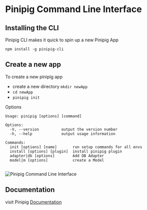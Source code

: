 # Pinipig Command Line Interface

## Installing the CLI

Pinipig CLI makes it quick to spin up a new Pinipig App

`npm install -g pinipig-cli`

## Create a new app

To create a new pinipig app

- create a new directory `mkdir newApp`
- `cd newApp`
- `pinipig init`

Options

```
Usage: pinipig [options] [command]

Options:
  -V, --version          output the version number
  -h, --help             output usage information

Commands:
  init [options] [name]       run setup commands for all envs
  install [options] [plugin]  install pinipig plugin
  adapter|db [options]        Add DB Adapter
  model|m [options]           create a Model


```

<img src="https://pinipig.js.org/_images/pinipig-cli_init.png" alt="Pinipig Command Line Interface"/>

## Documentation

visit Pinipig [Documentation](https://pinipig.js.org/#/cli_usage)
